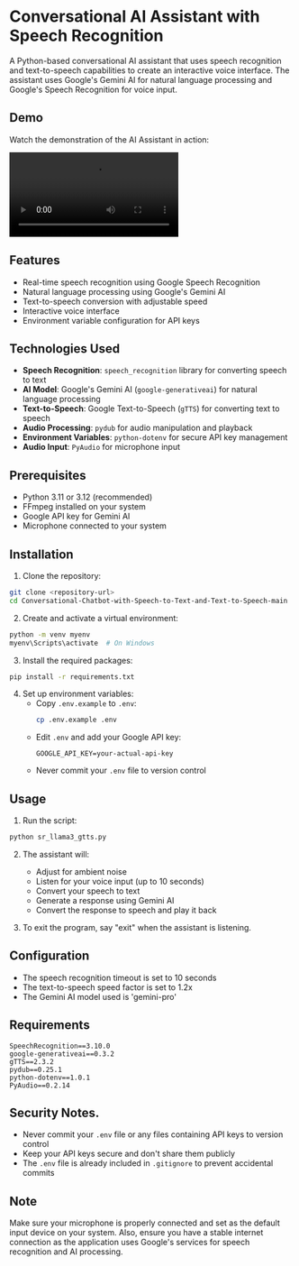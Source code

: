 # Conversational AI Assistant with Speech Recognition

A Python-based conversational AI assistant that uses speech recognition and text-to-speech capabilities to create an interactive voice interface. The assistant uses Google's Gemini AI for natural language processing and Google's Speech Recognition for voice input.

## Demo

Watch the demonstration of the AI Assistant in action:

![AI Assistant Demo](media/demo.mp4)

## Features

- Real-time speech recognition using Google Speech Recognition
- Natural language processing using Google's Gemini AI
- Text-to-speech conversion with adjustable speed
- Interactive voice interface
- Environment variable configuration for API keys

## Technologies Used

- **Speech Recognition**: `speech_recognition` library for converting speech to text
- **AI Model**: Google's Gemini AI (`google-generativeai`) for natural language processing
- **Text-to-Speech**: Google Text-to-Speech (`gTTS`) for converting text to speech
- **Audio Processing**: `pydub` for audio manipulation and playback
- **Environment Variables**: `python-dotenv` for secure API key management
- **Audio Input**: `PyAudio` for microphone input

## Prerequisites

- Python 3.11 or 3.12 (recommended)
- FFmpeg installed on your system
- Google API key for Gemini AI
- Microphone connected to your system

## Installation

1. Clone the repository:
```bash
git clone <repository-url>
cd Conversational-Chatbot-with-Speech-to-Text-and-Text-to-Speech-main
```

2. Create and activate a virtual environment:
```bash
python -m venv myenv
myenv\Scripts\activate  # On Windows
```

3. Install the required packages:
```bash
pip install -r requirements.txt
```

4. Set up environment variables:
   - Copy `.env.example` to `.env`:
     ```bash
     cp .env.example .env
     ```
   - Edit `.env` and add your Google API key:
     ```
     GOOGLE_API_KEY=your-actual-api-key
     ```
   - Never commit your `.env` file to version control

## Usage

1. Run the script:
```bash
python sr_llama3_gtts.py
```

2. The assistant will:
   - Adjust for ambient noise
   - Listen for your voice input (up to 10 seconds)
   - Convert your speech to text
   - Generate a response using Gemini AI
   - Convert the response to speech and play it back

3. To exit the program, say "exit" when the assistant is listening.

## Configuration

- The speech recognition timeout is set to 10 seconds
- The text-to-speech speed factor is set to 1.2x
- The Gemini AI model used is 'gemini-pro'

## Requirements

```
SpeechRecognition==3.10.0
google-generativeai==0.3.2
gTTS==2.3.2
pydub==0.25.1
python-dotenv==1.0.1
PyAudio==0.2.14
```

## Security Notes.

- Never commit your `.env` file or any files containing API keys to version control
- Keep your API keys secure and don't share them publicly
- The `.env` file is already included in `.gitignore` to prevent accidental commits

## Note

Make sure your microphone is properly connected and set as the default input device on your system. Also, ensure you have a stable internet connection as the application uses Google's services for speech recognition and AI processing.

